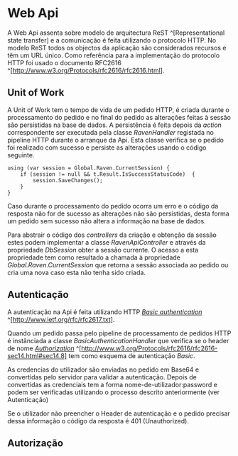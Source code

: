 Web Api 
=

A Web Api assenta sobre modelo de arquitectura ReST ^[Representational state transfer] e a comunicação é feita utilizando o protocolo HTTP. 
No modelo ReST todos os objectos da aplicação são considerados recursos e têm um URL único. 
Como referência para a implementação do protocolo HTTP foi usado o documento RFC2616 ^[http://www.w3.org/Protocols/rfc2616/rfc2616.html].

Unit of Work
-

A Unit of Work tem o tempo de vida de um pedido HTTP, é criada durante o processamento do pedido e no final do pedido as alterações feitas à sessão são persistidas na base de dados.
A persistência é feita depois da *action* correspondente ser executada pela classe *RavenHandler* registada no pipeline HTTP durante o arranque da Api. Esta classe verifica se o pedido foi realizado com sucesso e persiste as alterações usando o código seguinte.

````
using (var session = Global.Raven.CurrentSession) {  
    if (session != null && t.Result.IsSuccessStatusCode)  {  
        session.SaveChanges();  
    }  
}  
````

Caso durante o processamento do pedido ocorra um erro e o código da resposta não for de sucesso as alterações não são persistidas, desta forma um pedido sem sucesso não altera a informação na base de dados.

Para abstrair o código dos *controllers* da criação e obtenção da sessão estes podem implementar a classe *RavenApiController* e através da propriedade *DbSession* obter a sessão currente. O acesso a esta propriedade tem como resultado a chamada à propriedade *Global.Raven.CurrentSession* que retorna a sessão associada ao pedido ou cria uma nova caso esta não tenha sido criada.

Autenticação 
-

A autenticação na Api é feita utilizando HTTP *[Basic authentication](#basic)* ^[http://www.ietf.org/rfc/rfc2617.txt]. 

Quando um pedido passa pelo pipeline de processamento de pedidos HTTP é instânciada a classe *BasicAuthenticationHandler* que verifica se o header de nome *[Authorization](#http)* ^[http://www.w3.org/Protocols/rfc2616/rfc2616-sec14.html#sec14.8] tem como esquema de autenticação *Basic*.

As credencias do utilizador são enviadas no pedido em Base64 e convertidas pelo servidor para validar a autenticação. Depois de convertidas as credenciais tem a forma nome-de-utilizador:password e podem ser verificadas utilizando o processo descrito anteriormente (ver Autenticação)

Se o utilizador não preencher o Header de autenticação e o pedido precisar dessa informação o código da resposta é 401 (Unauthorized).

Autorização
-
